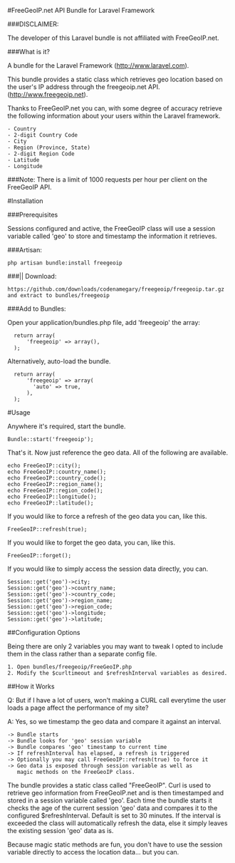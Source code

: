 #FreeGeoIP.net API Bundle for Laravel Framework

###DISCLAIMER:

The developer of this Laravel bundle is not affiliated with FreeGeoIP.net.

###What is it?

A bundle for the Laravel Framework (http://www.laravel.com).

This bundle provides a static class which retrieves geo location
based on the user's IP address through the freegeoip.net API.
(http://www.freegeoip.net).

Thanks to FreeGeoIP.net you can, with some degree of accuracy retrieve
the following information about your users within the Laravel framework.

    - Country
    - 2-digit Country Code
    - City
    - Region (Province, State)
    - 2-digit Region Code
    - Latitude
    - Longitude

###Note:
There is a limit of 1000 requests per hour per client on the FreeGeoIP API.

#Installation

###Prerequisites

Sessions configured and active, the FreeGeoIP class will use a
session variable called 'geo' to store and timestamp the information
it retrieves.

###Artisan:

    php artisan bundle:install freegeoip

###|| Download:

    https://github.com/downloads/codenamegary/freegeoip/freegeoip.tar.gz
    and extract to bundles/freegeoip

###Add to Bundles:

Open your application/bundles.php file, add 'freegeoip' the array:
    
      return array(
          'freegeoip' => array(),
      );

Alternatively, auto-load the bundle.

      return array(
          'freegeoip' => array(
            'auto' => true,
          ),
      );

#Usage

Anywhere it's required, start the bundle.

    Bundle::start('freegeoip');

That's it. Now just reference the geo data. All of the following are
available.

    echo FreeGeoIP::city();
    echo FreeGeoIP::country_name();
    echo FreeGeoIP::country_code();
    echo FreeGeoIP::region_name();
    echo FreeGeoIP::region_code();
    echo FreeGeoIP::longitude();
    echo FreeGeoIP::latitude();

If you would like to force a refresh of the geo data you can, like this.

    FreeGeoIP::refresh(true);

If you would like to forget the geo data, you can, like this.

    FreeGeoIP::forget();

If you would like to simply access the session data directly, you can.

    Session::get('geo')->city;
    Session::get('geo')->country_name;
    Session::get('geo')->country_code;
    Session::get('geo')->region_name;
    Session::get('geo')->region_code;
    Session::get('geo')->longitude;
    Session::get('geo')->latitude;

##Configuration Options

Being there are only 2 variables you may want to tweak I opted to
include them in the class rather than a separate config file. </lazy>

    1. Open bundles/freegeoip/FreeGeoIP.php
    2. Modify the $curltimeout and $refreshInterval variables as desired.
  
##How it Works

Q: But if I have a lot of users, won't making a CURL call everytime
   the user loads a page affect the performance of my site?

A: Yes, so we timestamp the geo data and compare it against an interval.

    -> Bundle starts
    -> Bundle looks for 'geo' session variable
    -> Bundle compares 'geo' timestamp to current time
    -> If refreshInterval has elapsed, a refresh is triggered
    -> Optionally you may call FreeGeoIP::refresh(true) to force it
    -> Geo data is exposed through session variable as well as
       magic methods on the FreeGeoIP class.

The bundle provides a static class called "FreeGeoIP". Curl is used to
retrieve geo information from FreeGeoIP.net and is then timestamped and
stored in a session variable called 'geo'. Each time the bundle starts
it checks the age of the current session 'geo' data and compares it to
the configured $refreshInterval. Default is set to 30 minutes. If the
interval is exceeded the class will automatically refresh the data, else
it simply leaves the existing session 'geo' data as is.

Because magic static methods are fun, you don't have to use the session
variable directly to access the location data... but you can.
